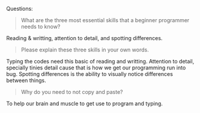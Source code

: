 Questions:

>What are the three most essential skills that a beginner programmer needs to know?

  Reading & writting, attention to detail, and spotting differences.

>Please explain these three skills in your own words.

  Typing the codes need this basic of reading and writting. Attention to detail, specially tinies detail cause that is how we get our programming run into bug. Spotting differences is the ability to visually notice differences between things.

>Why do you need to not copy and paste?

  To help our brain and muscle to get use to program and typing.
